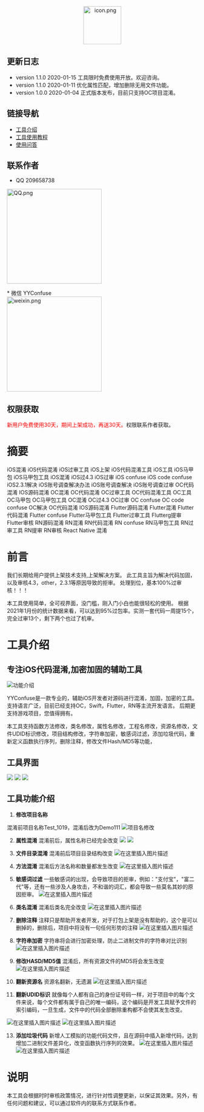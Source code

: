 
<div align="center">
<img width="100" height="100" src="resources/icon.png" alt="icon.png"/>
</p>
</div>

## 更新日志
* version 1.1.0  2020-01-15  工具限时免费使用开放。欢迎咨询。
* version 1.1.0  2020-01-11  优化属性匹配，增加删除无用文件功能。
* version 1.0.0  2020-01-04  正式版本发布，目前只支持OC项目混淆。

## 链接导航
* [工具介绍](https://blog.csdn.net/YYConfuse/article/details/112172711)
* [工具使用教程](https://blog.csdn.net/YYConfuse/article/details/112172806)
* [使用问答](http://note.youdao.com/s/1kvOul99)

## 联系作者
* QQ          209658738
<div align="left">
<img width="250" height="250" src="resources/shuoming/QQ.png" alt="QQ.png"/>
</p>
</div>
* 微信        YYConfuse
<div align="left">
<img width="250" height="250" src="resources/shuoming/weixin.png" alt="weixin.png"/>
</p>
</div>

## 权限获取
<font color="red">新用户免费使用30天，期间上架成功，再送30天。</font>权限联系作者获取。

# 摘要
iOS混淆 iOS代码混淆 iOS过审工具 iOS上架 iOS代码混淆工具 iOS工具 iOS马甲包 iOS马甲包工具 iOS混淆 iOS过4.3 iOS过审 iOS confuse iOS code confuse iOS2.3.1解决 iOS账号调查解决办法 iOS账号调查解决 iOS账号调查过审 OC代码混淆 IOS源码混淆 OC混淆 OC代码混淆 OC过审工具 OC代码混淆工具 OC工具 OC马甲包 OC马甲包工具 OC混淆 OC过4.3 OC过审 OC confuse OC code confuse OC解决  OC代码混淆 IOS源码混淆 Flutter源码混淆 Flutter混淆  Flutter代码混淆  Flutter confuse  Flutter马甲包工具  Flutter过审工具 Flutterg提审 Flutter审核 RN源码混淆 RN混淆  RN代码混淆  RN confuse  RN马甲包工具  RN过审工具 RN提审 RN审核  React Native 混淆

# 前言
我们长期给用户提供上架技术支持,上架解决方案。
此工具主旨为解决代码加固，以及审核4.3，other，2.3.1等原因导致的拒审。
处理到位，基本100%过审核！！！

本工具使用简单，全可视界面，没门槛，刚入门小白也能很轻松的使用。
根据2021年1月份的统计数据来看，可以达到95%过包率。实测一套代码一周提15个，完全过审13个，剩下两个也过了机审。

# 工具介绍

## 专注iOS代码混淆,加密加固的辅助工具
![功能介绍](resources/shuoming/20210104120541875.png)


YYConfuse是一款专业的，辅助iOS开发者对源码进行混淆，加固，加密的工具。
支持语言广泛，目前已经支持OC，Swift，Flutter，RN等主流开发语言。
后期更支持游戏项目，您值得拥有。

本工具支持函数方法修改，类名修改，属性名修改，工程名修改，资源名修改，文件UDID标识修改，项目结构修改，字符串加密，敏感词过滤，添加垃圾代码，重新定义函数执行序列，删除注释，修改文件Hash/MD5等功能，

## 工具界面

![](resources/shuoming/20210104120845728.png)
![](resources/shuoming/20210104120924606.png)
![](resources/shuoming/20210104121012882.png)

## 工具功能介绍

 1. **修改项目名称**

混淆前项目名称Test_1019，混淆后改为Demo111
![项目名修改](20210104121820273.png)

 2. **属性混淆**
混淆前后，属性名称已经完全改变
![](resources/shuoming/20210104122257797.png)
![](resources/shuoming/20210104122341817.png)

 3. **文件目录混淆**
混淆前后项目目录结构改变
![在这里插入图片描述](resources/shuoming/20210104122840465.png)



 4. **方法混淆**
混淆后方法名称和数量都发生改变
![在这里插入图片描述](resources/shuoming/20210104123020605.png)

 7. **敏感词过滤**
一些敏感词的出现，会导致项目的拒审，例如："支付宝"，"富二代"等，还有一些涉及人身攻击，不和谐的词汇，都会导致一些莫名其妙的原因拒审。
![在这里插入图片描述](resources/shuoming/2021010500060739.png)



 8. **类名混淆**
混淆后类名完全改变
![在这里插入图片描述](resources/shuoming/20210104123543774.png)



 9. **删除注释**
注释只是帮助开发者开发，对于打包上架是没有帮助的，这个是可以删掉的，删除后，项目中将没有一句任何形势的注释 
![在这里插入图片描述](resources/shuoming/20210104123651133.png)
 
 11. **字符串加密**
字符串将会进行加密处理，防止二进制文件的字符串对比识别
![在这里插入图片描述](resources/shuoming/2021010412405943.png)

 12. **修改HASD/MD5值**
混淆后，所有资源文件的MD5将会发生改变
![在这里插入图片描述](resources/shuoming/20210104124704939.png)

10. **翻新资源名**
资源名翻新，无遗漏
![在这里插入图片描述](resources/shuoming/20210104124821210.png)

11. **翻新UDID标识**
就像每个人都有自己的身份证号码一样，对于项目中的每个文件来说，每个文件都有属于自己的唯一编码，这个编码是开发工具赋予文件的索引编码，一旦生成，文件中的代码全部删除重构都不会使其发生改变。

![在这里插入图片描述](resources/shuoming/20210104125521154.png)
![在这里插入图片描述](resources/shuoming/20210104124943309.png)


13. **添加垃圾代码**
 新增人工模拟的功能代码文件，且在源码中插入新增代码，达到增加二进制文件差异化，改变函数执行序列的效果。
![在这里插入图片描述](resources/shuoming/20210104125656347.png)
![在这里插入图片描述](resources/shuoming/20210104125821571.png)
# 说明
本工具会根据时时审核政策情况，进行针对性调整更新，以保证其效果。另外，有任何问题和建议，可以通过软件内的联系方式联系作者。










